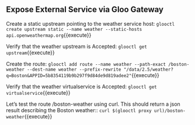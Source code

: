 ## Expose External Service via Gloo Gateway

Create a static upstream pointing to the weather service host:
`glooctl create upstream static --name weather --static-hosts api.openweathermap.org`{{execute}}

Verify that the weather upstream is Accepted:
`glooctl get upstream`{{execute}}

Create the route:
`glooctl add route --name weather --path-exact /boston-weather --dest-name weather --prefix-rewrite "/data/2.5/weather?q=Boston&APPID=5b8354119b9b297f9d84de9d819adee2"`{{execute}}

Verify that the weather virtualservice is Accepted:
`glooctl get virtualservice`{{execute}}

Let’s test the route /boston-weather using curl. This should return a json result describing the Boston weather::
`curl $(glooctl proxy url)/boston-weather`{{execute}}
